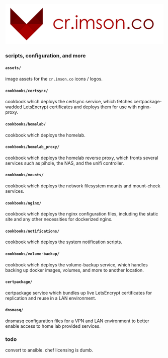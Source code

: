 ![homelab logo](/homelab.png)

### scripts, configuration, and more

#### `assets/`

image assets for the `cr.imson.co` icons / logos.

#### `cookbooks/certsync/`

cookbook which deploys the certsync service, which fetches certpackage-wadded LetsEncrypt certificates and deploys them for use with nginx-proxy.

#### `cookbooks/homelab/`

cookbook which deploys the homelab.

#### `cookbooks/homelab_proxy/`

cookbook which deploys the homelab reverse proxy, which fronts several services such as pihole, the NAS, and the unifi controller.

#### `cookbooks/mounts/`

cookbook which deploys the network filesystem mounts and mount-check services.

#### `cookbooks/nginx/`

cookbook which deploys the nginx configuration files, including the static site and any other necessities for dockerized nginx.

#### `cookbooks/notifications/`

cookbook which deploys the system notification scripts.

#### `cookbooks/volume-backup/`

cookbook which deploys the volume-backup service, which handles backing up docker images, volumes, and more to another location.

#### `certpackage/`

certpackage service which bundles up live LetsEncrypt certificates for replication and reuse in a LAN environment.

#### `dnsmasq/`

dnsmasq configuration files for a VPN and LAN environment to better enable access to home lab provided services.

### todo

convert to ansible. chef licensing is dumb.
